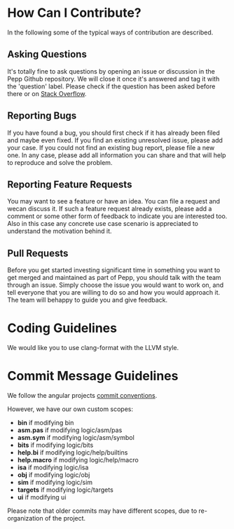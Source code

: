 
# How Can I Contribute?

In the following some of the typical ways of contribution are described.

## Asking Questions

It's totally fine to ask questions by opening an issue or discussion in the Pepp Github repository. 
We will close it once it's answered and tag it with the 'question'
label. 
Please check if the question has been asked before there or on [Stack
Overflow](https://stackoverflow.com).

## Reporting Bugs

If you have found a bug, you should first check if it has already been filed
and maybe even fixed.
If you find an existing unresolved issue, please add your
case.
If you could not find an existing bug report, please file a new one.
In any case, please add all information you can share and that will help to
reproduce and solve the problem.

## Reporting Feature Requests

You may want to see a feature or have an idea.
You can file a request and wecan discuss it.
If such a feature request already exists, please add a comment or some other form of feedback to indicate you are interested too. 
Also in this case any concrete use case scenario is appreciated to understand the motivation behind it.

## Pull Requests

Before you get started investing significant time in something you want to get merged and maintained as part of Pepp, you should talk with the team through an issue. 
Simply choose the issue you would want to work on, and tell everyone that you are willing to do so and how you would approach it. 
The team will behappy to guide you and give feedback.

# Coding Guidelines

We would like you to use clang-format with the LLVM style.

# Commit Message Guidelines

We follow the angular projects [commit conventions](https://gitlab.com/pep10/pepsuite/-/snippets/2238987).

However, we have our own custom scopes:
* **bin** if modifying bin
* **asm.pas** if modifying logic/asm/pas
* **asm.sym** if modifying logic/asm/symbol
* **bits** if modifying logic/bits
* **help.bi** if modifying logic/help/builtins
* **help.macro** if modifying logic/help/macro
* **isa** if modifying logic/isa
* **obj** if modifying logic/obj
* **sim** if modifying logic/sim
* **targets** if modifying logic/targets
* **ui** if modifying ui

Please note that older commits may have different scopes, due to re-organization of the project.
